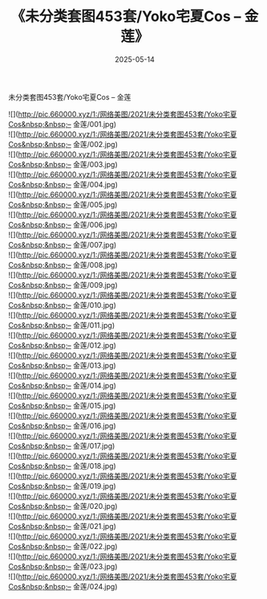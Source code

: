 ﻿---
layout: post
title:  《未分类套图453套/Yoko宅夏Cos  – 金莲》
date:   2025-05-14
img: http://pic.660000.xyz/1:/网络美图/2021/未分类套图453套/Yoko宅夏Cos  – 金莲/000.jpg
categories: [美女, 清纯, 唯美]
---

未分类套图453套/Yoko宅夏Cos  – 金莲

 ![](http://pic.660000.xyz/1:/网络美图/2021/未分类套图453套/Yoko宅夏Cos&nbsp;&nbsp;– 金莲/001.jpg) <br>![](http://pic.660000.xyz/1:/网络美图/2021/未分类套图453套/Yoko宅夏Cos&nbsp;&nbsp;– 金莲/002.jpg) <br>![](http://pic.660000.xyz/1:/网络美图/2021/未分类套图453套/Yoko宅夏Cos&nbsp;&nbsp;– 金莲/003.jpg) <br>![](http://pic.660000.xyz/1:/网络美图/2021/未分类套图453套/Yoko宅夏Cos&nbsp;&nbsp;– 金莲/004.jpg) <br>![](http://pic.660000.xyz/1:/网络美图/2021/未分类套图453套/Yoko宅夏Cos&nbsp;&nbsp;– 金莲/005.jpg) <br>![](http://pic.660000.xyz/1:/网络美图/2021/未分类套图453套/Yoko宅夏Cos&nbsp;&nbsp;– 金莲/006.jpg) <br>![](http://pic.660000.xyz/1:/网络美图/2021/未分类套图453套/Yoko宅夏Cos&nbsp;&nbsp;– 金莲/007.jpg) <br>![](http://pic.660000.xyz/1:/网络美图/2021/未分类套图453套/Yoko宅夏Cos&nbsp;&nbsp;– 金莲/008.jpg) <br>![](http://pic.660000.xyz/1:/网络美图/2021/未分类套图453套/Yoko宅夏Cos&nbsp;&nbsp;– 金莲/009.jpg) <br>![](http://pic.660000.xyz/1:/网络美图/2021/未分类套图453套/Yoko宅夏Cos&nbsp;&nbsp;– 金莲/010.jpg) <br>![](http://pic.660000.xyz/1:/网络美图/2021/未分类套图453套/Yoko宅夏Cos&nbsp;&nbsp;– 金莲/011.jpg) <br>![](http://pic.660000.xyz/1:/网络美图/2021/未分类套图453套/Yoko宅夏Cos&nbsp;&nbsp;– 金莲/012.jpg) <br>![](http://pic.660000.xyz/1:/网络美图/2021/未分类套图453套/Yoko宅夏Cos&nbsp;&nbsp;– 金莲/013.jpg) <br>![](http://pic.660000.xyz/1:/网络美图/2021/未分类套图453套/Yoko宅夏Cos&nbsp;&nbsp;– 金莲/014.jpg) <br>![](http://pic.660000.xyz/1:/网络美图/2021/未分类套图453套/Yoko宅夏Cos&nbsp;&nbsp;– 金莲/015.jpg) <br>![](http://pic.660000.xyz/1:/网络美图/2021/未分类套图453套/Yoko宅夏Cos&nbsp;&nbsp;– 金莲/016.jpg) <br>![](http://pic.660000.xyz/1:/网络美图/2021/未分类套图453套/Yoko宅夏Cos&nbsp;&nbsp;– 金莲/017.jpg) <br>![](http://pic.660000.xyz/1:/网络美图/2021/未分类套图453套/Yoko宅夏Cos&nbsp;&nbsp;– 金莲/018.jpg) <br>![](http://pic.660000.xyz/1:/网络美图/2021/未分类套图453套/Yoko宅夏Cos&nbsp;&nbsp;– 金莲/019.jpg) <br>![](http://pic.660000.xyz/1:/网络美图/2021/未分类套图453套/Yoko宅夏Cos&nbsp;&nbsp;– 金莲/020.jpg) <br>![](http://pic.660000.xyz/1:/网络美图/2021/未分类套图453套/Yoko宅夏Cos&nbsp;&nbsp;– 金莲/021.jpg) <br>![](http://pic.660000.xyz/1:/网络美图/2021/未分类套图453套/Yoko宅夏Cos&nbsp;&nbsp;– 金莲/022.jpg) <br>![](http://pic.660000.xyz/1:/网络美图/2021/未分类套图453套/Yoko宅夏Cos&nbsp;&nbsp;– 金莲/023.jpg) <br>![](http://pic.660000.xyz/1:/网络美图/2021/未分类套图453套/Yoko宅夏Cos&nbsp;&nbsp;– 金莲/024.jpg) <br>